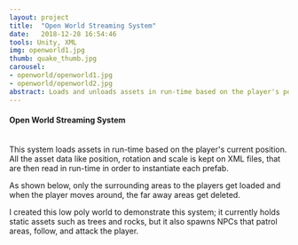 ```yaml
---
layout: project
title:  "Open World Streaming System"
date:   2018-12-28 16:54:46
tools: Unity, XML
img: openworld1.jpg
thumb: quake_thumb.jpg
carousel:
- openworld/openworld1.jpg
- openworld/openworld2.jpg
abstract: Loads and unloads assets in run-time based on the player's position
---
```

#### Open World Streaming System
<br>
This system loads assets in run-time based on the player's current position. All the asset data like position, rotation and scale is kept on XML files, that are then read in run-time in order to instantiate each prefab.

As shown below, only the surrounding areas to the players get loaded and when the player moves around, the far away areas get deleted.

I created this low poly world to demonstrate this system; it currently holds static assets such as trees and rocks, but it also spawns NPCs that patrol areas, follow, and attack the player.
